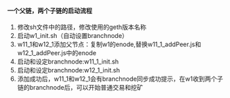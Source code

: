 #### 一个父链，两个子链的启动流程

1. 修改sh文件中的路径，修改使用的geth版本名称
2. 启动w1_init.sh（自动设置branchnode）
3. w11_1和w12_1添加父节点：复制w1的enode,替换w11_1_addPeer.js和w12_1_addPeer.js中的enode
4. 启动和设定branchnode:w11_1_init.sh
5. 启动和设定branchnode:w12_1_init.sh
6. 添加成功后，w11_1和w12_1会有branchnode同步成功提示，在w1收到两个子链的branchnode后，可以开始普通交易和挖矿 
